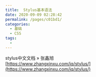 ```yaml
---
title:  Stylus基本语法
date: 2020-09-09 02:28:42
permalink: /pages/c01bd1/
categories: 
  - 基础
  - CSS
tags: 
  - 
---
```

 stylus中文文档 » 张鑫旭   
 [https://www.zhangxinxu.com/jq/stylus/](https://www.zhangxinxu.com/jq/stylus/)